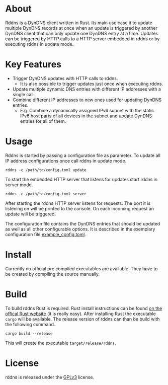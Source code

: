 # About
Rddns is a DynDNS client written in Rust.
Its main use case it to update multiple DynDNS records at once when an update is triggered by another DynDNS client that
can only update one DynDNS entry at a time.
Updates can be triggered by HTTP calls to a HTTP server embedded in rddns or by executing rddns in update mode.

# Key Features
* Trigger DynDNS updates with HTTP calls to rddns.
  * It is also possible to trigger updates just once when executing rddns.
* Update multiple dynamic DNS entries with different IP addresses with a single call.
* Combine different IP addresses to new ones used for updating DynDNS entries.
  * E.g. Combine a dynamically assigned IPv6 subnet with the static IPv6 host parts of all devices in the subnet and
    update DynDNS entries for all of them.

# Usage
Rddns is started by passing a configuration file as parameter.
To update all IP address configurations once call rddns in update mode.

    rddns -c /path/to/config.toml update

To start the embedded HTTP server that listens for updates start rddns in server mode.

    rddns -c /path/to/config.toml server

After starting the rddns HTTP server listens for requests.
The port it is listening on will be printed to the console.
On each incoming request an update will be triggered.

The configuration file contains the DynDNS entries that should be updated as well as all other configurable options.
It is described in the exemplary configuration file [example_config.toml](example_config.toml).

# Install
Currently no official pre compiled executables are available.
They have to be created by compiling the source manually.

# Build
To build rddns Rust is required.
Rust install instructions can be found [on the offical Rust website](https://www.rust-lang.org/install.html) (it is
really easy).
After installing Rust the executable `cargo` will be available.
The release version of rddns can than be build with the following command.

    cargo build --release

This will create the executable `target/release/rddns`.

# License
rddns is released under the [GPLv3](LICENSE.md) license.